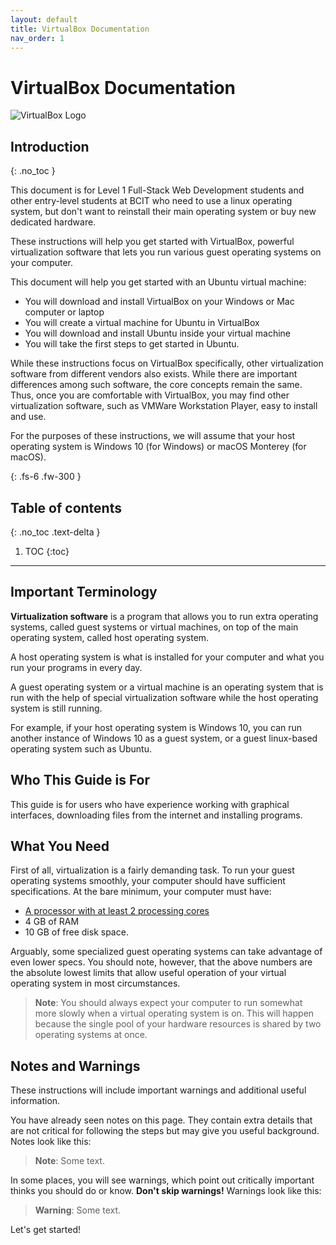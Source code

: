 ```yaml
---
layout: default
title: VirtualBox Documentation
nav_order: 1
---
```


# VirtualBox Documentation

![VirtualBox Logo](https://wiki.robotz.com/images/e/ea/Virtualbox-logo.png)

## Introduction
{: .no_toc }

This document is for Level 1 Full-Stack Web Development students and other entry-level students at BCIT who need to use a linux operating system, but don't want to reinstall their main operating system or buy new dedicated hardware.

These instructions will help you get started with VirtualBox, powerful virtualization software that lets you run various guest operating systems on your computer.

This document will help you get started with an Ubuntu virtual machine:

* You will download and install VirtualBox on your Windows or Mac computer or laptop
* You will create a virtual machine for Ubuntu in VirtualBox
* You will download and install Ubuntu inside your virtual machine
* You will take the first steps to get started in Ubuntu.

While these instructions focus on VirtualBox specifically, other virtualization software from different vendors also exists. While there are important differences among such software, the core concepts remain the same. Thus, once you are comfortable with VirtualBox, you may find other virtualization software, such as VMWare Workstation Player, easy to install and use.

For the purposes of these instructions, we will assume that your host operating system is Windows 10 (for Windows) or macOS Monterey (for macOS).



{: .fs-6 .fw-300 }

## Table of contents
{: .no_toc .text-delta }

1. TOC
{:toc}

---

## Important Terminology

**Virtualization software** is a program that allows you to run extra operating systems, called guest systems or virtual machines, on top of the main operating system, called host operating system.

A host operating system is what is installed for your computer and what you run your programs in every day.

A guest operating system or a virtual machine is an operating system that is run with the help of special virtualization software while the host operating system is still running.

For example, if your host operating system is Windows 10, you can run another instance of Windows 10 as a guest system, or a guest linux-based operating system such as Ubuntu.

## Who This Guide is For

This guide is for users who have experience working with graphical interfaces, downloading files from the internet and installing programs.

## What You Need

First of all, virtualization is a fairly demanding task. To run your guest operating systems smoothly, your computer should have sufficient specifications. At the bare minimum, your computer must have:

- [A processor with at least 2 processing cores](https://support.microsoft.com/en-us/windows/find-out-how-many-cores-your-processor-has-3126ef99-0247-33b3-81fc-065e9fb0c35b)
- 4 GB of RAM
- 10 GB of free disk space.

Arguably, some specialized guest operating systems can take advantage of even lower specs. You should note, however, that the above numbers are the absolute lowest limits that allow useful operation of your virtual operating system in most circumstances.

> **Note**: You should always expect your computer to run somewhat more slowly when a virtual operating system is on. This will happen because the single pool of your hardware resources is shared by two operating systems at once.

## Notes and Warnings

These instructions will include important warnings and additional useful information.

You have already seen notes on this page. They contain extra details that are not critical for following the steps but may give you useful background. Notes look like this:

> **Note**: Some text.

In some places, you will see warnings, which point out critically important thinks you should do or know. **Don't skip warnings!** Warnings look like this:

> **Warning**: Some text.

Let's get started!
